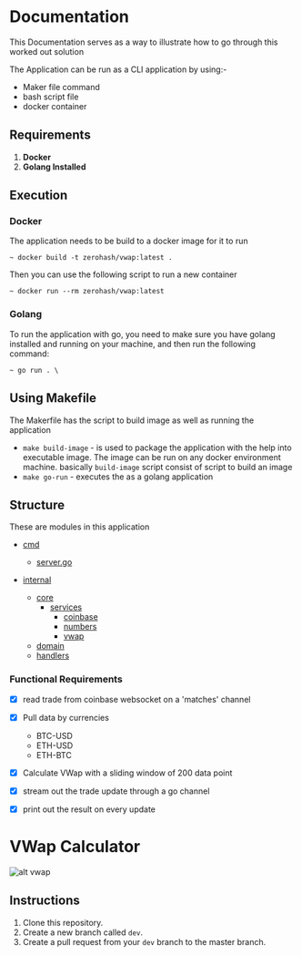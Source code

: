 Documentation
===

This Documentation serves as a way to illustrate how to go through
this worked out solution

The Application can be run as a CLI application by using:-
- Maker file command
- bash script file
- docker container


## Requirements

1. **Docker**
2. **Golang Installed**

## Execution

###  Docker
The application needs to be build to a docker image for it to run

    ~ docker build -t zerohash/vwap:latest .

Then you can use the following script to run a new container

    ~ docker run --rm zerohash/vwap:latest

### Golang
To run the application with go, you need to make sure you have golang installed and running on your machine, and then run the following command:

    ~ go run . \


## Using Makefile
The Makerfile has the script to build image as well as running the application
- `make build-image` - is used to package the application with the help into executable image. The image can be run on any docker
  environment machine. basically `build-image` script consist of script to build an image
- `make go-run` - executes the as a golang application


## Structure
These are modules in this application
* [cmd](./cmd)
    * [server.go](./cmd/server.go)

* [internal](./internal)
    * [core](./internal/core)
        * [services](./internal/core/services)
            * [coinbase](./internal/core/services/coinbase)
            * [numbers](./internal/core/services/numbers)
            * [vwap](./internal/core/services/vwap)
    * [domain](./internal/domain)
    * [handlers](./internal/handlers)


[comment]: <> (#### cmd)

[comment]: <> (entry point for our server)

[comment]: <> (#### internal)

[comment]: <> (Contains all our application)

[comment]: <> (#### core)

[comment]: <> (container port and services to access our app services)

[comment]: <> (#### services)

[comment]: <> (#### coinbase)

[comment]: <> (#### numbers)

[comment]: <> (#### vwap)

[comment]: <> (#### domain)

[comment]: <> (#### handlers)

[comment]: <> (## Tasks)

### Functional Requirements
- [x] read trade from coinbase websocket on a 'matches' channel
- [x] Pull data by currencies
     - BTC-USD 
     - ETH-USD
     - ETH-BTC
- [x] Calculate VWap with a sliding window of 200 data point
- [x] stream out the trade update through a go channel
- [x] print out the result on every update


VWap Calculator
====
![alt vwap](https://zamezii-warehouse-test.s3.us-east-2.amazonaws.com/images/temp/site/vwap.png)


Instructions
-----

1. Clone this repository.
2. Create a new branch called `dev`.
3. Create a pull request from your `dev` branch to the master branch.
